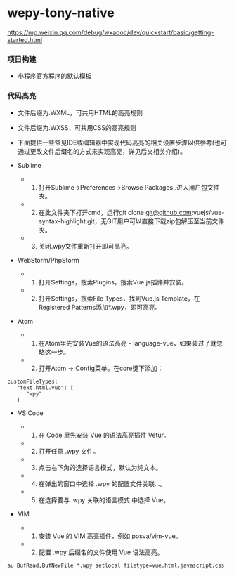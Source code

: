 # wepy-tony-native
https://mp.weixin.qq.com/debug/wxadoc/dev/quickstart/basic/getting-started.html

### 项目构建
- 小程序官方程序的默认模板


### 代码高亮
- 文件后缀为.WXML，可共用HTML的高亮规则
- 文件后缀为.WXSS，可共用CSS的高亮规则

- 下面提供一些常见IDE或编辑器中实现代码高亮的相关设置步骤以供参考(也可通过更改文件后缀名的方式来实现高亮，详见后文相关介绍)。
- Sublime
    - 1. 打开Sublime->Preferences->Browse Packages..进入用户包文件夹。

    - 2. 在此文件夹下打开cmd，运行git clone git@github.com:vuejs/vue-syntax-highlight.git，无GIT用户可以直接下载zip包解压至当前文件夹。

    - 3. 关闭.wpy文件重新打开即可高亮。

- WebStorm/PhpStorm
    - 1. 打开Settings，搜索Plugins，搜索Vue.js插件并安装。

    - 2. 打开Settings，搜索File Types，找到Vue.js Template，在Registered Patterns添加*.wpy，即可高亮。

- Atom
    - 1. 在Atom里先安装Vue的语法高亮 - language-vue，如果装过了就忽略这一步。

    - 2. 打开Atom -> Config菜单。在core键下添加：


```Atom
customFileTypes:
   "text.html.vue": [
      "wpy"
   ]
```

- VS Code
    - 1. 在 Code 里先安装 Vue 的语法高亮插件 Vetur。

    - 2. 打开任意 .wpy 文件。

    - 3. 点击右下角的选择语言模式，默认为纯文本。

    - 4. 在弹出的窗口中选择 .wpy 的配置文件关联...。

    - 5. 在选择要与 .wpy 关联的语言模式 中选择 Vue。

- VIM
    - 1. 安装 Vue 的 VIM 高亮插件，例如 posva/vim-vue。

    - 2. 配置 .wpy 后缀名的文件使用 Vue 语法高亮。

```vim
au BufRead,BufNewFile *.wpy setlocal filetype=vue.html.javascript.css
```